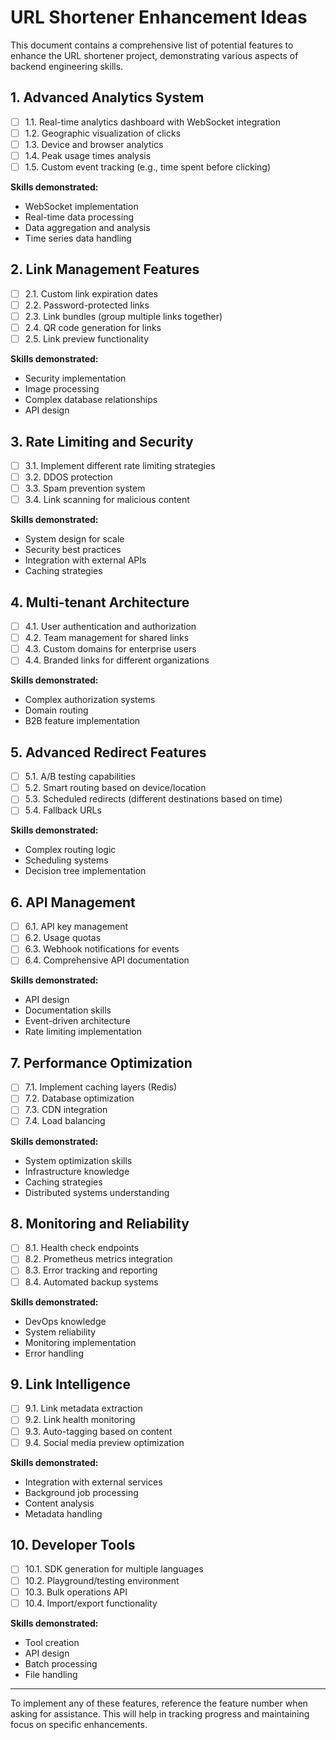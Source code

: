 # URL Shortener Enhancement Ideas

This document contains a comprehensive list of potential features to enhance the URL shortener project, demonstrating various aspects of backend engineering skills.

## 1. Advanced Analytics System

- [ ] 1.1. Real-time analytics dashboard with WebSocket integration
- [ ] 1.2. Geographic visualization of clicks
- [ ] 1.3. Device and browser analytics
- [ ] 1.4. Peak usage times analysis
- [ ] 1.5. Custom event tracking (e.g., time spent before clicking)

**Skills demonstrated:**

- WebSocket implementation
- Real-time data processing
- Data aggregation and analysis
- Time series data handling

## 2. Link Management Features

- [ ] 2.1. Custom link expiration dates
- [ ] 2.2. Password-protected links
- [ ] 2.3. Link bundles (group multiple links together)
- [ ] 2.4. QR code generation for links
- [ ] 2.5. Link preview functionality

**Skills demonstrated:**

- Security implementation
- Image processing
- Complex database relationships
- API design

## 3. Rate Limiting and Security

- [ ] 3.1. Implement different rate limiting strategies
- [ ] 3.2. DDOS protection
- [ ] 3.3. Spam prevention system
- [ ] 3.4. Link scanning for malicious content

**Skills demonstrated:**

- System design for scale
- Security best practices
- Integration with external APIs
- Caching strategies

## 4. Multi-tenant Architecture

- [ ] 4.1. User authentication and authorization
- [ ] 4.2. Team management for shared links
- [ ] 4.3. Custom domains for enterprise users
- [ ] 4.4. Branded links for different organizations

**Skills demonstrated:**

- Complex authorization systems
- Domain routing
- B2B feature implementation

## 5. Advanced Redirect Features

- [ ] 5.1. A/B testing capabilities
- [ ] 5.2. Smart routing based on device/location
- [ ] 5.3. Scheduled redirects (different destinations based on time)
- [ ] 5.4. Fallback URLs

**Skills demonstrated:**

- Complex routing logic
- Scheduling systems
- Decision tree implementation

## 6. API Management

- [ ] 6.1. API key management
- [ ] 6.2. Usage quotas
- [ ] 6.3. Webhook notifications for events
- [ ] 6.4. Comprehensive API documentation

**Skills demonstrated:**

- API design
- Documentation skills
- Event-driven architecture
- Rate limiting implementation

## 7. Performance Optimization

- [ ] 7.1. Implement caching layers (Redis)
- [ ] 7.2. Database optimization
- [ ] 7.3. CDN integration
- [ ] 7.4. Load balancing

**Skills demonstrated:**

- System optimization skills
- Infrastructure knowledge
- Caching strategies
- Distributed systems understanding

## 8. Monitoring and Reliability

- [ ] 8.1. Health check endpoints
- [ ] 8.2. Prometheus metrics integration
- [ ] 8.3. Error tracking and reporting
- [ ] 8.4. Automated backup systems

**Skills demonstrated:**

- DevOps knowledge
- System reliability
- Monitoring implementation
- Error handling

## 9. Link Intelligence

- [ ] 9.1. Link metadata extraction
- [ ] 9.2. Link health monitoring
- [ ] 9.3. Auto-tagging based on content
- [ ] 9.4. Social media preview optimization

**Skills demonstrated:**

- Integration with external services
- Background job processing
- Content analysis
- Metadata handling

## 10. Developer Tools

- [ ] 10.1. SDK generation for multiple languages
- [ ] 10.2. Playground/testing environment
- [ ] 10.3. Bulk operations API
- [ ] 10.4. Import/export functionality

**Skills demonstrated:**

- Tool creation
- API design
- Batch processing
- File handling

---

To implement any of these features, reference the feature number when asking for assistance. This will help in tracking progress and maintaining focus on specific enhancements.
